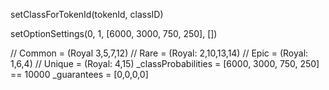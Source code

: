 



setClassForTokenId(tokenId, classID)

setOptionSettings(0, 1, [6000, 3000, 750, 250], [])


// Common = (Royal 3,5,7,12)
// Rare = (Royal: 2,10,13,14)
// Epic = (Royal: 1,6,4)
// Unique = (Royal: 4,15)
_classProbabilities  = [6000, 3000, 750, 250] == 10000
_guarantees = [0,0,0,0]